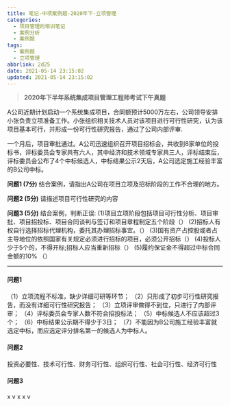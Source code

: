 ```yaml
---
title: 笔记-中项案例题-2020年下-立项管理
categories:
  - 项目管理的培训笔记
  - 案例分析
  - 案例题
tags:
  - 案例题
  - 立项管理
abbrlink: 2d25
date: 2021-05-14 23:15:02
updated: 2021-05-14 23:15:02
---
```


> **2020年下半年系统集成项目管理工程师考试下午真题**

A公司近期计划启动一个系统集成项目，合同额预计5000万左右，公司领导安排小张负责立项准备工作。小张组织相关技术人员对该项目进行可行性研究，认为该项目基本可行，并形成一份可行性研究报告，通过了公司内部评审.

一个月后，项目审批通过。A公司迅速组织召开项目招标会，共收到8家单位的投标书，评标委员会专家共有六人，其中经济和技术领域专家共三人，评标结束后，评标委员会公布了4个中标候选人，中标结果公示2天后，A公司选定施工经验丰富的B公司中标。

**问题1 (7分)**
结合案例，请指出A公司在项目立项及招标阶段的工作不合理的地方。

**问题2 (5分)**
请描述项目可行性研究的内容

**问题3 (5分)**
结合案例，判断正误:
(1)项目立项阶段包括项目可行性分析、项目审批、项目招投标、项目合同谈判与签订和项目章程制定五个阶段（）
(2)招标人有权自行选择招标代理机构，委托其办理招标事宜。（）
(3)国有资产占控股或者占主导地位的依照国家有关规定必须进行招标的项目，必须公开招标（）
(4)投标人少于5个的，不得开标;招标人应当重新招标（）
(5)履约保证金不得超过中标合同金额的10% （）

<!-- more -->

---

#### 问题1

（1）立项流程不标准，缺少详细可研等环节；
（2）只形成了初步可行性研究报告，而没有详细可行性研究报告；
（3）立项评审做得不到位，只进行了内部评审；
（4）评标委员会专家人数不符合招投标法；
（5）中标候选人不应该超过3个；
（6）中标结果公示期不得少于3日；
（7）不能因为B公司施工经验丰富就选定中标，而应选定评分排名第一的候选人为中标人。

#### 问题2

投资必要性、技术可行性、财务可行性、组织可行性、社会可行性、经济可行性

#### 问题3

x v x x v
